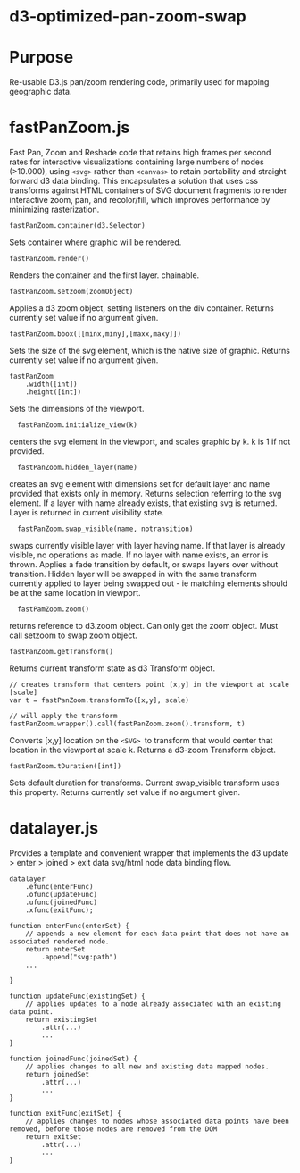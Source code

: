 # d3-optimized-pan-zoom-swap

# Purpose

Re-usable D3.js pan/zoom rendering code, primarily used for mapping geographic data.

# fastPanZoom.js

Fast Pan, Zoom and Reshade code that retains high frames per second rates for interactive visualizations containing large numbers of nodes (>10.000), using ```<svg>``` rather than ```<canvas>``` to retain portability and straight forward d3 data binding. This encapsulates a solution that uses css transforms against HTML containers of SVG document fragments to render interactive zoom, pan, and recolor/fill, which improves performance by minimizing rasterization.

```
fastPanZoom.container(d3.Selector)
```
Sets container where graphic will be rendered.

```
fastPanZoom.render()
```

Renders the container and the first layer. chainable. 

```
fastPanZoom.setzoom(zoomObject)
```

Applies a d3 zoom object, setting listeners on the div container. Returns currently set value if no argument given.

```
fastPanZoom.bbox([[minx,miny],[maxx,maxy]])
```

Sets the size of the svg element, which is the native size of graphic. Returns currently set value if no argument given.

```
fastPanZoom
    .width([int])
    .height([int])
```

Sets the dimensions of the viewport.
```
  fastPanZoom.initialize_view(k)
```
centers the svg element in the viewport, and scales graphic by k. k is 1 if not provided.
```
  fastPanZoom.hidden_layer(name)
```
creates an svg element with dimensions set for default layer and name provided that exists only in memory. Returns selection referring to the svg element. If a layer with name already exists, that existing svg is returned. Layer is returned in current visibility state.
```
  fastPanZoom.swap_visible(name, notransition)
```
swaps currently visible layer with layer having name. If that layer is already visible, no operations as made. If no layer with name exists, an error is thrown. Applies a fade transition by default, or swaps layers over without transition. Hidden layer will be swapped in with the same transform currently applied to layer being swapped out - ie matching elements should be at the same location in viewport.

```
  fastPamZoom.zoom()
```
returns reference to d3.zoom object. Can only get the zoom object. Must call setzoom to swap zoom object.

```
fastPanZoom.getTransform()
```
Returns current transform state as d3 Transform object.

```
// creates transform that centers point [x,y] in the viewport at scale [scale]
var t = fastPanZoom.transformTo([x,y], scale)

// will apply the transform
fastPanZoom.wrapper().call(fastPanZoom.zoom().transform, t)
```
Converts [x,y] location on the ```<SVG> ```to transform that would center that location in the viewport at scale k. Returns a d3-zoom Transform object.

```
fastPanZoom.tDuration([int])
```
Sets default duration for transforms. Current swap_visible transform uses this property. Returns currently set value if no argument given.


# datalayer.js

Provides a template and convenient wrapper that implements the d3 update > enter > joined > exit data svg/html node data binding flow.

```
datalayer
	.efunc(enterFunc)
	.ofunc(updateFunc)
	.ufunc(joinedFunc)
	.xfunc(exitFunc);

function enterFunc(enterSet) {
	// appends a new element for each data point that does not have an associated rendered node.
	return enterSet
		.append("svg:path")
	...

}

function updateFunc(existingSet) {
	// applies updates to a node already associated with an existing data point.
	return existingSet
		.attr(...)
		...
}

function joinedFunc(joinedSet) {
	// applies changes to all new and existing data mapped nodes.
	return joinedSet
		.attr(...)
		...
}

function exitFunc(exitSet) {
	// applies changes to nodes whose associated data points have been removed, before those nodes are removed from the DOM
	return exitSet
		.attr(...)
		...
}
```
